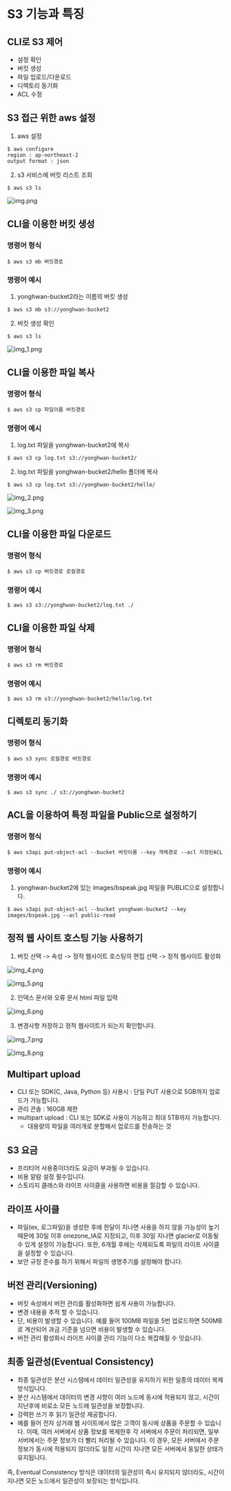 # S3 기능과 특징

## CLI로 S3 제어

- 설정 확인
- 버킷 생성
- 파일 업로드/다운로드
- 디렉토리 동기화
- ACL 수정

## S3 접근 위한 aws 설정

1. aws 설정

```shell
$ aws configure
region : ap-northeast-2
output format : json
```

2. s3 서비스에 버킷 리스트 조회

```shell
$ aws s3 ls
```

![img.png](img.png)

## CLI을 이용한 버킷 생성

### 명령어 형식

```shell
$ aws s3 mb 버킷경로
```

### 명령어 예시

1. yonghwan-bucket2라는 이름의 버킷 생성

```shell
$ aws s3 mb s3://yonghwan-bucket2
```

2. 버킷 생성 확인

```shell
$ aws s3 ls
```

![img_1.png](img_1.png)

## CLI을 이용한 파일 복사

### 명령어 형식

```shell
$ aws s3 cp 파일이름 버킷경로
```

### 명령어 예시

1. log.txt 파일을 yonghwan-bucket2에 복사

```shell
$ aws s3 cp log.txt s3://yonghwan-bucket2/
```

2. log.txt 파일을 yonghwan-bucket2/hello 폴더에 복사

```shell
$ aws s3 cp log.txt s3://yonghwan-bucket2/hello/
```

![img_2.png](img_2.png)

![img_3.png](img_3.png)

## CLI을 이용한 파일 다운로드

### 명령어 형식

```shell
$ aws s3 cp 버킷경로 로컬경로
```

### 명령어 예시

```shell
$ aws s3 s3://yonghwan-bucket2/log.txt ./
```

## CLI을 이용한 파일 삭제

### 명령어 형식

```shell
$ aws s3 rm 버킷경로
```

### 명령어 예시

```shell
$ aws s3 rm s3://yonghwan-bucket2/hello/log.txt
```

## 디렉토리 동기화

### 명령어 형식

```shell
$ aws s3 sync 로컬경로 버킷경로
```

### 명령어 예시

```shell
$ aws s3 sync ./ s3://yonghwan-bucket2
```

## ACL을 이용하여 특정 파일을 Public으로 설정하기

### 명령어 형식

```shell
$ aws s3api put-object-acl --bucket 버킷이름 --key 객체경로 --acl 지정된ACL
```

### 명령어 예시

1. yonghwan-bucket2에 있는 images/bspeak.jpg 파일을 PUBLIC으로 설정합니다.

```shell
$ aws s3api put-object-acl --bucket yonghwan-bucket2 --key images/bspeak.jpg --acl public-read
```

## 정적 웹 사이트 호스팅 기능 사용하기

1. 버킷 선택 -> 속성 -> 정적 웹사이트 호스팅의 편집 선택 -> 정적 웹사이트 활성화

![img_4.png](img_4.png)

![img_5.png](img_5.png)

2. 인덱스 문서와 오류 문서 html 파일 입력

![img_6.png](img_6.png)

3. 변경사항 저장하고 정적 웹사이트가 되는지 확인합니다.

![img_7.png](img_7.png)

![img_8.png](img_8.png)

## Multipart upload

- CLI 또는 SDK(C, Java, Python 등) 사용시 : 단일 PUT 사용으로 5GB까지 업로드가 가능합니다.
- 관리 콘솔 : 160GB 제한
- multipart upload : CLI 또는 SDK로 사용이 가능하고 최대 5TB까지 가능합니다.
    - 대용량의 파일을 여러개로 분할해서 업로드를 전송하는 것

## S3 요금

- 프리티어 사용중이더라도 요금이 부과될 수 있습니다.
- 비용 알람 설정 필수입니다.
- 스토리지 클래스와 라이프 사이클을 사용하면 비용을 절감할 수 있습니다.

## 라이프 사이클

- 파일(ex, 로그파일)을 생성한 후에 한달이 지나면 사용을 하지 않을 가능성이
  높기 때문에 30일 이후 onezone_IA로 지정되고, 이후 30일 지나면 glacier로 이동될 수 있게 설정이 가능합니다.
  또한, 6개월 후에는 삭제되도록 파일의 라이프 사이클을 설정할 수 있습니다.
- 보안 규정 준수를 하기 위해서 파일의 생명주기를 설정해야 합니다.

## 버전 관리(Versioning)

- 버킷 속성에서 버전 관리를 활성화하면 쉽게 사용이 가능합니다.
- 변경 내용을 추적 할 수 있습니다.
- 단, 비용이 발생할 수 있습니다. 예를 들어 100MB 파일을 5번 업로드하면 500MB로 계산되어 과금 기준을 넘으면 비용이 발생할 수 있습니다.
- 버전 관리 활성화시 라이프 사이클 관리 기능이 다소 복잡해질 수 잇습니다.

## 최종 일관성(Eventual Consistency)

- 최종 일관성은 분산 시스템에서 데이터 일관성을 유지하기 위한 일종의 데이터 복제 방식입니다.
- 분산 시스템에서 데이터의 변경 사항이 여러 노드에 동시에 적용되지 않고,
  시간이 지난후에 비로소 모든 노드에 일관성을 보장합니다.
- 강력한 쓰기 후 읽기 일관성 제공합니다.
- 예를 들어 전자 상거래 웹 사이트에서 많은 고객이 동시에 상품을 주문할 수 있습니다.
  이때, 여러 서버에서 상품 정보를 복제한후 각 서버에서 주문이 처리되면, 일부 서버에서는
  주문 정보가 더 빨리 처리될 수 있습니다. 이 경우, 모든 서버에서 주문 정보가
  동시에 적용되지 않더라도 일정 시간이 지나면 모든 서버에서 동일한 상태가 유지됩니다.

즉, Eventual Consistency 방식은 데이터의 일관성이 즉시 유지되지 않더라도,
시간이 지나면 모든 노드에서 일관성이 보장되는 방식입니다.

